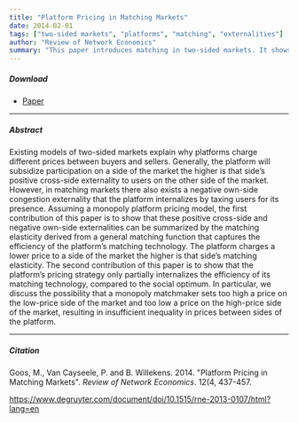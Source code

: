 ```yaml
---
title: "Platform Pricing in Matching Markets" 
date: 2014-02-01
tags: ["two-sided markets", "platforms", "matching", "externalities"]
author: "Review of Network Economics"
summary: "This paper introduces matching in two-sided markets. It shows that a platform's positive cross-side and negative own-side network externalities can be summarized by a general matching function that captures the efficiency of the platform's matching technology. The paper also shows that the pricing strategy of a monopoly matchmaker only partially internalizes the efficiency of its matching technology."
---
```


##### Download

+ [Paper](/4.pdf)
---

##### Abstract

Existing models of two-sided markets explain why platforms charge different prices between buyers and sellers. Generally, the platform will subsidize participation on a side of the market the higher is that side’s positive cross-side externality to users on the other side of the market. However, in matching markets there also exists a negative own-side congestion externality that the platform internalizes by taxing users for its presence. Assuming a monopoly platform pricing model, the first contribution of this paper is to show that these positive cross-side and negative own-side externalities can be summarized by the matching elasticity derived from a general matching function that captures the efficiency of the platform’s matching technology. The platform charges a lower price to a side of the market the higher is that side’s matching elasticity. The second contribution of this paper is to show that the platform’s pricing strategy only partially internalizes the efficiency of its matching technology, compared to the social optimum. In particular, we discuss the possibility that a monopoly matchmaker sets too high a price on the low-price side of the market and too low a price on the high-price side of the market, resulting in insufficient inequality in prices between sides of the platform.

---

##### Citation

Goos, M., Van Cayseele, P. and B. Willekens. 2014. "Platform Pricing in Matching Markets". *Review of Network Economics*. 12(4, 437-457. 

https://www.degruyter.com/document/doi/10.1515/rne-2013-0107/html?lang=en 



